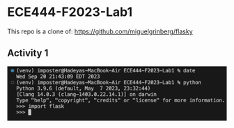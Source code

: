 # ECE444-F2023-Lab1

This repo is a clone of: https://github.com/miguelgrinberg/flasky

## Activity 1
 ![Screenshot](a1.png)